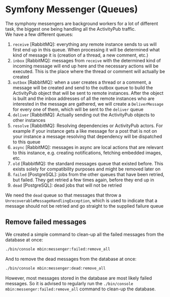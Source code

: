 # Symfony Messenger (Queues)

The symphony messengers are background workers for a lot of different task, the biggest one being handling all the ActivityPub traffic.  
We have a few different queues:

1. `receive` [RabbitMQ]: everything any remote instance sends to us will first end up in this queue.
   When processing it will be determined what kind of message it is (creation of a thread, a new comment, etc.)
2. `inbox` [RabbitMQ]: messages from `receive` with the determined kind of incoming message will end up here and the necessary actions will be executed.
   This is the place where the thread or comment will actually be created
3. `outbox` [RabbitMQ]: when a user creates a thread or a comment, a message will be created and send to the outbox queue
   to build the ActivityPub object that will be sent to remote instances.
   After the object is built and the inbox addresses of all the remote instances who are interested in the message are gathered,
   we will create a `DeliverMessage` for every one of them, which will be sent to the `deliver` queue
4. `deliver` [RabbitMQ]: Actually sending out the ActivityPub objects to other instances
5. `resolve` [RabbitMQ]: Resolving dependencies or ActivityPub actors.
   For example if your instance gets a like message for a post that is not on your instance a message resolving that dependency will be dispatched to this queue
6. `async` [RabbitMQ]: messages in async are local actions that are relevant to this instance, e.g. creating notifications, fetching embedded images, etc.
7. `old` [RabbitMQ]: the standard messages queue that existed before. This exists solely for compatibility purposes and might be removed later on
8. `failed` [PostgreSQL]: jobs from the other queues that have been retried, but failed. They get retried a few times again, before they end up in
9. `dead` [PostgreSQL]: dead jobs that will not be retried

We need the `dead` queue so that messages that throw a `UnrecoverableMessageHandlingException`, which is used to indicate that a message should not be retried and go straight to the supplied failure queue

## Remove failed messages

We created a simple command to clean-up all the failed messages from the database at once:

```bash
./bin/console mbin:messenger:failed:remove_all
```

And to remove the dead messages from the database at once:

```bash
./bin/console mbin:messenger:dead:remove_all
```

However, most messages stored in the database are most likely failed messages. So it is advised to regularly run the `./bin/console mbin:messenger:failed:remove_all` command to clean-up the database.

